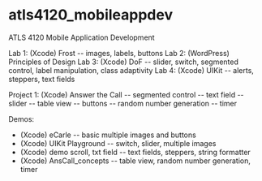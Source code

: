 # atls4120_mobileappdev
ATLS 4120 Mobile Application Development

Lab 1: (Xcode) Frost -- images, labels, buttons
Lab 2: (WordPress) Principles of Design
Lab 3: (Xcode) DoF -- slider, switch, segmented control, label manipulation, class adaptivity
Lab 4: (Xcode) UIKit -- alerts, steppers, text fields

Project 1: (Xcode) Answer the Call
    -- segmented control
    -- text field
    -- slider
    -- table view
    -- buttons
    -- random number generation
    -- timer

Demos:
* (Xcode) eCarle -- basic multiple images and buttons
* (Xcode) UIKit Playground -- switch, slider, multiple images
* (Xcode) demo scroll, txt field -- text fields, steppers, string formatter
* (Xcode) AnsCall_concepts -- table view, random number generation, timer
